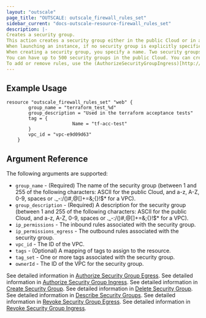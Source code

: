 ```yaml
---
layout: "outscale"
page_title: "OUTSCALE: outscale_firewall_rules_set"
sidebar_current: "docs-outscale-resource-firewall_rules_set"
description: |-
Creates a security group.
This action creates a security group either in the public Cloud or in a specified VPC. By default, a default security group for use in the public Cloud and a default security group for use in a VPC are created.
When launching an instance, if no security group is explicitly specified, the appropriate default security group is assigned to the instance. Default security groups include a default rule granting instances network access to each other.
When creating a security group, you specify a name. Two security groups for use in the public Cloud or for use in a VPC cannot have the same name.
You can have up to 500 security groups in the public Cloud. You can create up to 500 security groups per VPC.
To add or remove rules, use the (AuthorizeSecurityGroupIngress)[http://docs.outscale.com/api_fcu/operations/Action_AuthorizeSecurityGroupIngress_post.html#_api_fcu-action_authorizesecuritygroupingress_post], (AuthorizeSecurityGroupEgress)[http://docs.outscale.com/api_fcu/operations/Action_AuthorizeSecurityGroupEgress_post.html#_api_fcu-action_authorizesecuritygroupegress_post], (RevokeSecurityGroupIngress)[http://docs.outscale.com/api_fcu/operations/Action_RevokeSecurityGroupIngress_post.html#_api_fcu-action_revokesecuritygroupingress_post] or (RevokeSecurityGroupEgress)[http://docs.outscale.com/api_fcu/operations/Action_RevokeSecurityGroupEgress_post.html#_api_fcu-action_revokesecuritygroupegress_post] methods.
---
```


## Example Usage

```hcl
resource "outscale_firewall_rules_set" "web" {
		group_name = "terraform_test_%d"
		group_description = "Used in the terraform acceptance tests"
		tag = {
						Name = "tf-acc-test"
		}
		vpc_id = "vpc-e9d09d63"
	}
```

## Argument Reference

The following arguments are supported:

* `group_name` - (Required) The name of the security group (between 1 and 255 of the following characters: ASCII for the public Cloud, and a-z, A-Z, 0-9, spaces or ._-:/()#,@[]+=&;{}!$* for a VPC).
* `group_description` - (Required) A description for the security group (between 1 and 255 of the following characters: ASCII for the public Cloud, and a-z, A-Z, 0-9, spaces or ._-:/()#,@[]+=&;{}!$* for a VPC).
* `ip_permissions` - The inbound rules associated with the security group.
* `ip_permissions_egress` - The outbound rules associated with the security group.
* `vpc_id` - The ID of the VPC.
* `tags` - (Optional) A mapping of tags to assign to the resource.
* `tag_set` - One or more tags associated with the security group.
* `ownerId` - The ID of the VPC for the security group.


See detailed information in [Authorize Security Group Egress](http://docs.outscale.com/api_fcu/operations/Action_AuthorizeSecurityGroupEgress_get.html#_api_fcu-action_authorizesecuritygroupegress_get).
See detailed information in [Authorize Security Group Ingress](http://docs.outscale.com/api_fcu/operations/Action_AuthorizeSecurityGroupIngress_get.html#_api_fcu-action_authorizesecuritygroupingress_get).
See detailed information in [Create Security Group](http://docs.outscale.com/api_fcu/operations/Action_CreateSecurityGroup_get.html#_api_fcu-action_createsecuritygroup_get).
See detailed information in [Delete Security Group](http://docs.outscale.com/api_fcu/operations/Action_DeleteSecurityGroup_get.html#_api_fcu-action_deletesecuritygroup_get).
See detailed information in [Describe Security Groups](http://docs.outscale.com/api_fcu/operations/Action_DescribeSecurityGroups_get.html#_api_fcu-action_describesecuritygroups_get).
See detailed information in [Revoke Security Group Egress](http://docs.outscale.com/api_fcu/operations/Action_RevokeSecurityGroupEgress_get.html#_api_fcu-action_revokesecuritygroupegress_get).
See detailed information in [Revoke Security Group Ingress](http://docs.outscale.com/api_fcu/operations/Action_RevokeSecurityGroupIngress_get.html#_api_fcu-action_revokesecuritygroupingress_get).
